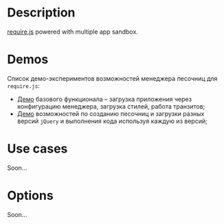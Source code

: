 # Description

[require.js](http://requirejs.org/) powered with multiple app sandbox.

# Demos

Список демо-экспериментов возможностей менеджера песочниц для `require.js`:

* [Демо](http://a-ignatov-parc.github.io/requirejs-sandbox/demos/basic/) базового функционала – загрузка приложения через конфигурацию менеджера, загрузка стилей, работа транзитов;
* [Демо](http://a-ignatov-parc.github.io/requirejs-sandbox/demos/multiple-jquery/) возможностей по созданию песочниц и загрузки разных версий `jQuery` и выполнения кода используя каждую из версий;

# Use cases

Soon…

# Options

Soon…